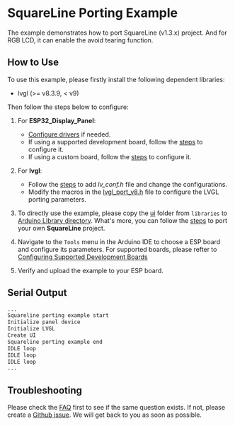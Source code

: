 # SquareLine Porting Example

The example demonstrates how to port SquareLine (v1.3.x) project. And for RGB LCD, it can enable the avoid tearing function.

## How to Use

To use this example, please firstly install the following dependent libraries:

- lvgl (>= v8.3.9, < v9)

Then follow the steps below to configure:

1. For **ESP32_Display_Panel**:

   - [Configure drivers](../../../../docs/How_To_Use.md#configuring-drivers) if needed.
   - If using a supported development board, follow the [steps](../../../../docs/How_To_Use.md#using-supported-development-boards) to configure it.
   - If using a custom board, follow the [steps](../../../../docs/How_To_Use.md#using-custom-development-boards) to configure it.

2. For **lvgl**:

    - Follow the [steps](../../../../docs/How_To_Use.md#configuring-lvgl) to add *lv_conf.h* file and change the configurations.
    - Modify the macros in the [lvgl_port_v8.h](./lvgl_port_v8.h) file to configure the LVGL porting parameters.

3. To directly use the example, please copy the [ui](./libraries/ui/) folder from `libraries` to [Arduino Library directory](../../../../README.md#where-is-the-directory-for-arduino-libraries). What's more, you can follow the [steps](../../../../README.md#porting-squareline-project) to port your own **SquareLine** project.
4. Navigate to the `Tools` menu in the Arduino IDE to choose a ESP board and configure its parameters. For supported boards, please refter to [Configuring Supported Development Boards](../../../../docs/How_To_Use.md#configuring-supported-development-boards)
5. Verify and upload the example to your ESP board.

## Serial Output

```bash
...
Squareline porting example start
Initialize panel device
Initialize LVGL
Create UI
Squareline porting example end
IDLE loop
IDLE loop
IDLE loop
...
```

## Troubleshooting

Please check the [FAQ](../../../../docs/FAQ.md) first to see if the same question exists. If not, please create a [Github issue](https://github.com/esp-arduino-libs/ESP32_Display_Panel/issues). We will get back to you as soon as possible.
